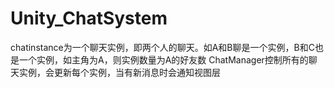 # Unity_ChatSystem
chatinstance为一个聊天实例，即两个人的聊天。如A和B聊是一个实例，B和C也是一个实例，如主角为A，则实例数量为A的好友数
ChatManager控制所有的聊天实例，会更新每个实例，当有新消息时会通知视图层
